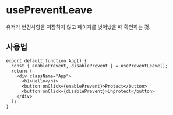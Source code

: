 # usePreventLeave
유저가 변경사항을 저장하지 않고 페이지를 벗어났을 때 확인하는 것.

## 사용법
```node
export default function App() {
  const { enablePrevent, disablePrevent } = usePreventLeave();
  return (
    <div className="App">
      <h1>Hello</h1>
      <button onClick={enablePrevent}>Protect</button>
      <button onClick={disablePrevent}>Unprotect</button>
    </div>
  );
}
```
